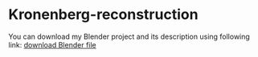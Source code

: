 # Kronenberg-reconstruction
You can download my Blender project and its description using following link:
[download Blender file](https://drive.google.com/drive/folders/1ugCYLE9dcFFxqwRK9sYLyklGZsGgqcj5?usp=drive_link)
